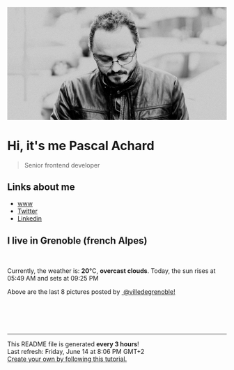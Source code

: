 ![Pascal Achard](./images/photo-pascal-achard.jpg)
# Hi, it's me Pascal Achard
> Senior frontend developer

## Links about me
- [www](https://www.pascal-achard.com)
- [Twitter](https://twitter.com/botmaster)
- [Linkedin](http://www.linkedin.com/in/pascal-achard)


## I live in Grenoble (french Alpes)
<img src="https://openweathermap.org/img/wn/04d@2x.png" alt="">

Currently, the weather is: **20**°C, **overcast clouds**.
Today, the sun rises at 05:49 AM and sets at 09:25 PM

Above are the last 8 pictures posted by <a href="https://www.instagram.com/villedegrenoble/" target="_blank"><img alt="" src="https://upload.wikimedia.org/wikipedia/commons/thumb/e/e7/Instagram_logo_2016.svg/1024px-Instagram_logo_2016.svg.png" width="20"/> @villedegrenoble!</a>

<p style="display: flex; flex-wrap: wrap; gap: 20px;">
        <img src="https://cdn1.picuki.com/hosted-by-instagram/q/0exhNuNYnjBGZDHIdN5WmL9I2PwkAQ9OKfhSQ7e71yJjMBhsLH6QvJA0mpCl6yRxIwVgFDeSYztk54wqWFVZCT19NEDbTbePSTxS562aUu%7C%7CN1TFn%7C%7CZZnlLYwLXwbZ3Cn98AlXQmYdSgIGaYDG7uo+qhT5aGuO1lQpzb9d7JGmC4E5ZPiZ6x29Zk0v6uJk1%7C%7Ck7JYwKXNM+243dhtl85PcpDtEWvbzNsA6q6RjAIgCifgG6vuzynXoV1IkeFFxHzPCjIfDyOQ0tHDwfCIJrGqJUa4TDVoHzG%7C%7C9shI8760BudShZJpM+N8ZkObUT2RaCCE+4R1pr5e8lCvIV2usxh5%7C%7C2U2G75eQIdACn8feP8LJev%7C%7Cc1Q70X+PwJf4feT9cJLKEHlzfIqL7Uo5WntYfTMdv7nziwQ%7C%7CuQKPGhDR9HDp8ujy6GcV8UM7Ix5aU%7C%7C2PfsTmFohIOgv2iXKQR+nh8tMqItFAtLi6SUpsdfQvY2m8xG9odKbyby8qC.jpeg" alt="" width="200"/>
        <img src="https://cdn1.picuki.com/hosted-by-instagram/q/0exhNuNYnjBGZDHIdN5WmL9I2PwkAQ9OKfhSQ7e71yJjMBhsLH6QvJA0mpCl6yRxIwVgFDeSYztk7IksUlVZAj19NULWSLWITD1Q6q6dV+rN1zJv9Z5klLk2K3QbY3Ou9sAtOzjYMTIfQeoEH%7C%7Cbx7a8Koru5A2MGo1zRMrBC0GAG4fy3UPI7mslm3ayEv0Pxto0%7C%7CNylL9XkgKQcuq9jM+GhHDbr2PM86o6N0QrlChMIRrdDgmBq7EHl3Kj4tUQ+RubTOl+1eiDb7TSUtq2efEqYKeEcwl1KdgEAT671ojYGvaaxC6K874bf2bUcmfipopBYzx9no0SrKV2Oo3EtX%7C%7CGvW2+6caNNyiaHBMt6HVsPH+ASTQZXZR5VodGMiB7mFdxqPBLvkSstalNwCSb5B3wPloDmcTZSlyQZ2AwNpmhyNFq16SP+Q6qb021PIhmuXlyQhtPOcRIlS6nNyoZKk3QhaP3PDWJ4ZbGaBigBwVOFOcoHbl5qJM+oRHUdR.jpeg" alt="" width="200"/>
        <img src="https://cdn1.picuki.com/hosted-by-instagram/q/0exhNuNYnjBGZDHIdN5WmL9I2PwkAQ9OKfhSQ7e71yJjMBhsLH6QvJA0mpCl6yRxIwVgFDeSYztk4YwpVFpTCD19NE3bSrCISz9U66qQXerN1jVh8JFlkLk8KHQXY3Sv%7C%7CsooXAmYdSgIGaYDG7uo+qhT5aGuO1lQpzaEW+oR9z5G7MqqS7Z0zYMh7+yBiU7zudZ8dXNM%7C%7CGpvIksrptOUpD8eGsv+MfF3pLUqF+dfzPgL6NDhkyblE0o7UV1MHR+Lqa7wyOUtkyTNXSRu6FbhQq02cm0xsAS45wEQk60PqcOhN48wjrNt96nQc2UGXGRumB9ricmQjQ6ZR1SEjG5YyDT85oLhXPQHsbvqJuuydJ666GSTSv+MWbhPXy1CVbrZWwKMcMqXPutasJ9kDep902+3%7C%7CyCRduD3yzlXNixv1T6dXbBmdcypzfiB9nnCpDHdhDYa1sO+JuUKnwwIpuOurzl1ekPVDMwSYzaFjAR0.jpeg" alt="" width="200"/>
        <img src="https://cdn1.picuki.com/hosted-by-instagram/q/0exhNuNYnjBGZDHIdN5WmL9I2PwkAQ9OKfhSQ7e71yJjMBhsLH6QvJA0mpCl6yRxIwVgFDeSYztk4YkpWV5RDj19NEDbTLSISj9X66uaXenN0jJi95NmlbsyL30ZZ3Gs9sYtUQmYdSgIGaYDG7uo+qhT5aGuO1lQpzb9d7JGmC4E5ZPiZ6x29Zk0v6uJk1%7C%7Ck7JYwKXNM+243dhtl85PcpDtEWvbzNsA6q6RjAIgCifgG6vuzynXoV1IkeFFxHzPCt67Qj+AlkArGUhwJrGqJUa4cNk0qiUL9shI8760BudShZJpM+N8ZkObUT2RaCCE+4R1pr5e8lCvIV2usxh5%7C%7C2U2H7ZeIaNASn43eL97Ie9HM1QzkZabwJf4feT9cJLKEHlzfIqL7Uo5WntYfTMdv7n23plOHdbXk%7C%7CR59VjpClTfaXZQmbujO%7C%7CP6vy3vVpxC+tzMyo9WdVuB%7C%7CkUh8tMqItFAtLi6TUJsXfQvY2m8xG9odKbyby8qC.jpeg" alt="" width="200"/>
        <img src="https://cdn1.picuki.com/hosted-by-instagram/q/0exhNuNYnjBGZDHIdN5WmL9I2PwkAQ9OKfhSQ7e71yJjMBhsLH6QvJA0mpCl6yRxIwVgFDeSYztk54MoVlxSAz19NEDbTbOMRTxS5qSQXOnN1TZv95RolboyJX0aZXKn%7C%7C8IpUQmYdSgIGaYDG7uo+qhT5aGuO1lQpzb9d7JGmC4E5ZPiZ6x29Zk0v6uJk1%7C%7Ck7JYwKXNM+243dhtl85PcpDtEWvbzNsA6q6RjAIgCifgG6vuzynXuV1IkeFFxHzPCtbvyt%7C%7CkM3W7jbDIJrGqJUa4eGmE4s1z9shI8760BudShZJpM+N8ZkObUT2RaCCE+4R1pr5e8lCvIV2usxh5%7C%7C2U2H7KmUJtM8h8TdAdLOeP%7C%7Cqnw70X+HxNf4feT9cJLKEHlzfIqL7Uo5WntYfTMdv7nq%7C%7CwSCYJJLuyjJCICJNtA6sB5p5ROyEnLfw6iTxkSSalxA0xeq9V+Z+6WZ8tMqItFAtLi6QIe1pfQvY2m8xG9odKbyby8qC.jpeg" alt="" width="200"/>
        <img src="https://cdn1.picuki.com/hosted-by-instagram/q/0exhNuNYnjBGZDHIdN5WmL9I2PwkAQ9OKftSQ7e71yJjMBhsLH6QvJA0mpCj4yRwKg5lHDeVeSBk4I0pWV1UDVQVO0PYT7KASzxc5qqfVe+lvD1j85Fnkb82L3cWZHSr9ccsXGapNWwSDv5PHL%7C%7Clo7gX5vrobigBpzuMMLVKyQlWotfpUrJy9ZRxt+S4jkja45BsLTNZ5momNkgl7NvTryxYDrmifMh6pO9xRLQIhIkL7vuopCu7Lm4rbzMvR2fZhYXCoOELhn7ZZTwB2mD%7C%7CHpACd31JinutsDM5uYp4usOnMIAw+NEJ4KOHW0Qmfk1K4Rdtksnq2naLZ2j0jxNt4lnw1ryzSvQhvpDKDqeEZYzQ6wv3fJ3ZQa5KWipbN9jVfA73JvbnCOpOmIlCLb5B0gPjplCYIJTQjFVOCjZ1kD2PUcpyEKjJkg==.jpeg" alt="" width="200"/>
        <img src="https://cdn1.picuki.com/hosted-by-instagram/q/0exhNuNYnjBGZDHIdN5WmL9I2PwkAQ9OKfhSQ7e71yJjMBhsLH6QvJA0mpCl6yRxIwVgFDeSYztk44wvVVpRDT19NUHbTLeNSDlV7K+eVevN1zNh%7C%7CJJjlL41KXMZYHOs98IvUwmYdSgIGaYDG7uo%7C%7CegT+eXucjcGoDaMNbdEnTdttdCwFahlza4lsfe4kx2xu5xncG114WNxahlw5OLUqQUCSKn5PN1gpKZlR7pCjM4A%7C%7Cb281nT2F2MrNWh8FDSR9IXEi6g8iyDXdzQspjD3Ee8EIU8hjl246jMgmLMBma2yJto56Kkzn7bQa34zazpi4RFqncmcuBKcazC+%7C%7CmJz4kGVwbCzL6lr89P5IsyeVNjhyR7La6iDOaFhCVQ7A634WXbLD9GfEOVDo5JhKP8e+G%7C%7CwoyL4J5S6jl1ySTZJgWPGWdR%7C%7CS6DNlJCFy1aAowyDhlYywNu%7C%7Cf5gE3ggK3ZbZ7AxKUlP3UfJeHAfdgEkLBuxScO3hz5r1LedHFUVRadtE+TPdwapWIymiq75iOt85eZQ5.jpeg" alt="" width="200"/>
        <img src="https://cdn1.picuki.com/hosted-by-instagram/q/0exhNuNYnjBGZDHIdN5WmL9I2PwkAQ9OKfhSQ7e71yJjMBhsLH6QvJA0mpCl6yRxIwVgFDeSYztk54IpVltRAj19NEDbTbaBRT9X66qYVOzN1TBi85dml7s1JXIfZnKt8sooVQmYdSgIGaYDG7uo+qhT5aGuO1lQpzb9d7JGmC4E5ZPiZ6x29Zk0v6uJk1%7C%7Ck7JYwKXNM+243dhtl85PcpDtEWvbzNsA6q6RjAIgCifgG6vuzynXrV1IkeFFxHzPCt7nsluYS0CbeQyIJrGqJUa4dLRQ70AD9shI8760BudShZJpM+N8ZkObUT2RaCCE+4R1pr5e8lCvIV2usxh5%7C%7C2U2H7IeQZdMSi43dP8qEeNHc1g7kT6bwJf4feT9cJLKEHlzfIqL7Uo5WntYfTMdv7nq0wVK2UaL69wEmMjBcpGexAb5pScuJ0%7C%7C6x42fduDio8wwQv+H2SrFZ4nF8tMqItFAtLi6TVZgXfQvY2m8xG9odKbyby8qC.jpeg" alt="" width="200"/>
</p>

------------
<p>This README file is generated <b>every 3 hours</b>!
    <br />Last refresh: Friday, June 14 at 8:06 PM GMT+2
    <br /><a href="https://medium.com/@th.guibert/how-to-create-a-self-updating-readme-md-for-your-github-profile-f8b05744ca91">Create your own by following this tutorial.</a>
</p>
<p><a href="https://github.com/botmaster/botmaster/actions/workflows/main.yaml"><img alt="" src="https://github.com/botmaster/botmaster/actions/workflows/main.yaml/badge.svg" /></a></p>

